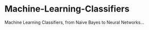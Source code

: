 # Machine-Learning-Classifiers
Machine Learning Classifiers, from Naive Bayes to Neural Networks...
